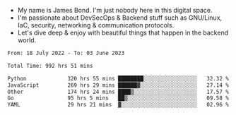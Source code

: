 - My name is James Bond. I'm just nobody here in this digital space. 
- I'm passionate about DevSecOps & Backend stuff such as GNU/Linux, IaC, security, networking & communication protocols. 
- Let's dive deep & enjoy with beautiful things that happen in the backend world.


<!--START_SECTION:waka-->

```txt
From: 18 July 2022 - To: 03 June 2023

Total Time: 992 hrs 51 mins

Python             320 hrs 55 mins ████████░░░░░░░░░░░░░░░░░   32.32 %
JavaScript         269 hrs 29 mins ██████▓░░░░░░░░░░░░░░░░░░   27.14 %
Other              174 hrs 24 mins ████▒░░░░░░░░░░░░░░░░░░░░   17.57 %
Go                 95 hrs 5 mins   ██▒░░░░░░░░░░░░░░░░░░░░░░   09.58 %
YAML               29 hrs 21 mins  ▓░░░░░░░░░░░░░░░░░░░░░░░░   02.96 %
```

<!--END_SECTION:waka-->
